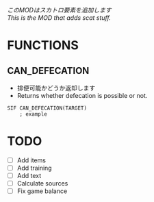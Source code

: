 ﻿*このMODはスカトロ要素を追加します*<br>
*This is the MOD that adds scat stuff.*  

# FUNCTIONS
## CAN_DEFECATION
- 排便可能かどうか返却します
- Returns whether defecation is possible or not.

```ERB
SIF CAN_DEFECATION(TARGET)
	; example
```

# TODO
- [ ] Add items
- [ ] Add training
- [ ] Add text
- [ ] Calculate sources
- [ ] Fix game balance